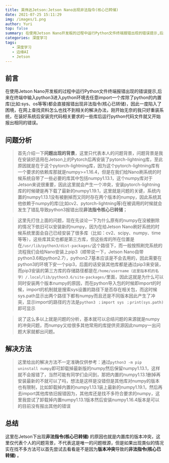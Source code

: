 ```yaml
---
title: 英伟达Jetson:Jetson Nano出现非法指令(核心已转储)
date: 2021-07-25 15:11:29
img: /images/1.png
author: Yuri
top: false
summary: 在使用Jetson Nano开发板的过程中运行Python文件终端报错出现的错误提示,后来在终端中输入python3进入python环境去任意import一个库除了python的内置库(比如:sys、os等等)都会直接报错出现非法指令(核心已转储)，因此一度陷入了困境，在网上查找资料怎么也找不到相关的解决办法，刚开始无奈的我只好重装系统，在装好系统后安装完代码相关要求的一些库后运行python代码文件就又开始报出相同的错误。
categories: 深度学习
tags: 
   - 深度学习
   - 边缘AI
   - Jetson
---
```

## 前言
在使用Jetson Nano开发板的过程中运行Python文件终端报错出现的错误提示,后来在终端中输入python3进入python环境去任意import一个库除了python的内置库(比如:sys、os等等)都会直接报错出现非法指令(核心已转储)，因此一度陷入了困境，在网上查找资料怎么也找不到相关的解决办法，刚开始无奈的我只好重装系统，在装好系统后安装完代码相关要求的一些库后运行python代码文件就又开始报出相同的错误。

## 问题分析
> 首先介绍一下**问题出现的背景**，这里只代表本人的问题背景，问题背景是我在安装好适用在Jetson上的Pytorch后再安装了pytorch-lightning库，至此原因就是在于这个pytorch-lightning库，因为这个pytorch-lightning库有一个要求的依赖库那就是numpy>=1.16.4，但是在我们给Nano刷系统的时候系统自带了一些必要的库其中包括numpy1.13.1，这个numpy库对于Jetson来说很重要，因此这里就会产生一个冲突，安装pytorch-lightning库的时候硬是再下载了最新的numpy1.19.1，这里就是问题的关键，系统内置的numpy1.13.1没有被删掉而又同时存在两个版本的numpy，因此系统其他依赖于numpy的库(比如cv2、pytorch-lightning等)在被调用的时候就会发生了错乱导致python3报错出现**非法指令核心已转储**；  

> 这里先打住上面的问题，现在先谈论一下为什么原有的numpy在没被删除的情况下依旧可以安装新的numpy，因为在给Jetson Nano刷好系统的时候系统里面会自己已经安装了很多库（比如：cv2、scipy、numpy、time等等），这些库其实也都是第三方库，但这些库的所在位置是在`/usr/lib/python3/dist-packages/`这个路径下，而一般按照刷完系统的流程我们会给Nano安装上pip3（顺带说一下，Jetson Nano自带python3.6和python2.7），python2.7基本应该是不会去用的，因此需要在python3的环境下安一个pip3，后面的话安装其他库都是通过pip3来安装，而pip3安装的第三方库的存储路径都是在```/home/username（这里指本机的名字）/.local/lib/python3.6/site-packages/```里面，因此这就是为什么可以同时安装两个版本numpy的原因，而在python导入包的时候即import的时候，import的机制就是搜索sys设置的路径下是否存在相关包，而这时候sys.path显示出两个路径下都有numpy而且还是不同版本因此产生了冲突，显示import的路径的方法是`python3 ；import sys ；print(sys.path)`即可显示

> 说了这么多以上就是问题的分析，基本就可以总结问题的来源就是numpy的冲突问题，而numpy又给很多其他常用的库提供资源因此numpy一出问题大家就都出问题。

## 解决方法
> 这里给出的解决方法不一定准确仅供参考：通过`python3 -m pip uninstall numpy`即可卸载掉最新版的numpy然后保留numpy1.13.1，这样就不会报错了，当然可能有同学们会问到，那把内置的numpy1.13.1删掉再安装最新的不就可以了吗，想法是这样是没错但是其他库对numpy的版本也有限制，比如卸载掉内置的numpy1.13.1装上最新的numpy1.19.1，然后再去import其他库依旧报错因为，其他库还是找不多符合要求的numpy，这里我尝试了卸载掉内置numpy1.13.1版本然后安装numpy1.16.4版本是可以的目前没有报出其他的错误

## 总结
这里在Jetson下出现**非法指令(核心已转储)** 的原因也就是内置库的版本冲突，这里仅代表个人的问题背景，不代表这是唯一的问题根源，但是如果出现类似的情况实在找不多方法可以首先尝试去看看是不是因为**版本冲突**导致的**非法指令(核心已转储)** 。
